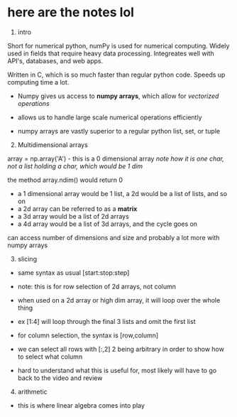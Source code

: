 # here are the notes lol

1. intro

Short for numerical python, numPy is used for numerical computing. Widely used in fields that require heavy data processing. Integreates well with API's, databases, and web apps. 

Written in C, which is so much faster than regular python code. Speeds up computing time a lot.

- Numpy gives us access to **numpy arrays**, which allow for *vectorized operations* 
- allows us to handle large scale numerical operations efficiently

- numpy arrays are vastly superior to a regular python list, set, or tuple

2. Multidimensional arrays

 array = np.array('A') - this is a 0 dimensional array *note how it is one char, not a list holding a char, which would be 1 dim*

 the method array.ndim() would return 0

 - a 1 dimensional array would be 1 list, a 2d would be a list of lists, and so on
 - a 2d array can be referred to as a **matrix**
 - a 3d array would be a list of 2d arrays
 - a 4d array would be a list of 3d arrays, and the cycle goes on

 can access number of dimensions and size and probably a lot more with numpy arrays

3. slicing

 - same syntax as usual [start:stop:step]
  - note: this is for row selection of 2d arrays, not column
 - when used on a 2d array or high dim array, it will loop over the whole thing
 - ex [1:4] will loop through the final 3 lists and omit the first list

 - for column selection, the syntax is [row,column]
 - we can select all rows with [:,2] 2 being arbitrary in order to show how to select what column

 - hard to understand what this is useful for, most likely will have to go back to the video and review

4. arithmetic

- this is where linear algebra comes into play